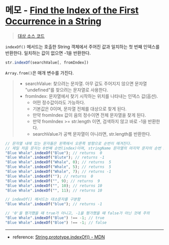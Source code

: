 # 메모 - [Find the Index of the First Occurrence in a String](https://leetcode.com/problems/find-the-index-of-the-first-occurrence-in-a-string/)

> [대상 소스 코드](./Find-the-Index-of-the-First-Occurrence-in-a-String.ts#L17)

`indexOf()` 메서드는 호출한 String 객체에서 주어진 값과 일치하는 첫 번째 인덱스를 반환한다. 일치하는 값이 없으면 -1을 반환한다.

```javascript
str.indexOf(searchValue[, fromIndex])
```

`Array.from()`은 매개 변수를 가진다.

> - searchValue: 찾으려는 문자열. 아무 값도 주어지지 않으면 문자열 "undefined"를 찾으려는 문자열로 사용한다.
> - fromIndex: 문자열에서 찾기 시작하는 위치를 나타내는 인덱스 값(옵션).
>   - 어떤 정수값이라도 가능하다.
>   - 기본값은 0이며, 문자열 전체를 대상으로 찾게 된다.
>   - 만약 fromIndex 값이 음의 정수이면 전체 문자열을 찾게 된다.
>   - 만약 fromIndex >= str.length 이면, 검색하지 않고 바로 -1을 반환한다.
>   - searchValue가 공백 문자열이 아니라면, str.length를 반환한다.

```javascript
// 문자열 내에 있는 문자들은 왼쪽에서 오른쪽 방향으로 순번이 매겨진다. 
// 제일 처음 문자는 0번째 순번(index)이며, stringName 문자열의 마지막 문자의 순번 stringName.length -1 다.
"Blue Whale".indexOf("Blue"); // returns  0
"Blue Whale".indexOf("Blute"); // returns -1
"Blue Whale".indexOf("Whale", 0); // returns  5
"Blue Whale".indexOf("Whale", 5); // returns  5
"Blue Whale".indexOf("Whale", 7); // returns -1
"Blue Whale".indexOf(""); // returns  0
"Blue Whale".indexOf("", 9); // returns  9
"Blue Whale".indexOf("", 10); // returns 10
"Blue Whale".indexOf("", 11); // returns 10

// indexOf() 메서드는 대소문자를 구분함
"Blue Whale".indexOf("blue"); // returns -1

// '0'을 평가했을 때 true가 아니고, -1을 평가했을 때 false가 아닌 것에 주의
"Blue Whale".indexOf("Blue") !== -1; // true
"Blue Whale".indexOf("Bloe") !== -1; // false
```

---

- reference: [String.prototype.indexOf() - MDN](<https://developer.mozilla.org/ko/docs/Web/JavaScript/Reference/Global_Objects/Array/from>)

